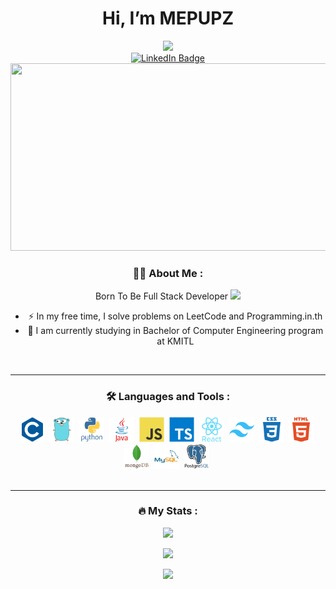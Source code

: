 <link rel="stylesheet" href="devicon.min.css">

<!-- <p align="center">Hi, I’m MEPUPZ</p></br/>
<p align="center">👀 🅱 &nbsp;&nbsp;🅾 &nbsp;&nbsp;🆁 &nbsp;&nbsp;🅽 &nbsp;&nbsp;🆃 &nbsp;&nbsp;🅾 &nbsp;&nbsp;🅱 &nbsp;&nbsp;🅴</p></br/>
<p align="center">🅵🆄🅻🅻 &nbsp; 🆂🆃🅰🅲🅺 &nbsp; 🅳🅴🆅🅴🅻🅾🅿🅴🆁</p></br/>
<p align="center">🆆🅴🅱 &nbsp; 🅰🅽🅳 &nbsp; 🅰🅿🅿🅻🅸🅲🅰🆃🅸🅾🅽 &nbsp; 🅳🅴🆅🅴🅻🅾🅿🅼🅴🅽🆃</p></br/> -->
<!-- <p align="center">I’m looking to collaborate on 🆆 &nbsp; 🅾 &nbsp; 🅽 &nbsp; 🅶 &nbsp; 🅽 &nbsp; 🅰 &nbsp; 🅸</p></br/> -->

<!-- <a href="www.linkedin.com/in/mepupzzx" target="_blank">
  <img src="https://img.shields.io/badge/LinkedIn-blue?logo=linkedin&logoColor=white" />
 </a>
 <br/> -->

<div align="center">
  <h1>Hi, I’m MEPUPZ</h1>
  <img src="https://media.giphy.com/media/hvRJCLFzcasrR4ia7z/giphy.gif" width="30px"/>
  
  <div id="badges" align="center">
    <a href="www.linkedin.com/in/mepupzzx" target="_blank">
      <img src="https://img.shields.io/badge/LinkedIn-blue?style=for-the-badge&logo=linkedin&logoColor=white" alt="LinkedIn Badge"/>
    </a>
    <!--  <img src="https://img.shields.io/badge/YouTube-red?style=for-the-badge&logo=youtube&logoColor=white" alt="Youtube Badge"/>
    <img src="https://img.shields.io/badge/Twitter-blue?style=for-the-badge&logo=twitter&logoColor=white" alt="Twitter Badge"/> -->
</div>
</h1>

<div align="center">
  <img src="https://media.giphy.com/media/dWesBcTLavkZuG35MI/giphy.gif" width="600" height="300"/>
</div>

### :woman_technologist: About Me :

Born To Be Full Stack Developer <img src="https://media.giphy.com/media/WUlplcMpOCEmTGBtBW/giphy.gif" width="30">

<!-- - :telescope: I’m working as a Software Engineer and contributing to frontend and backend for building web applications.

- :seedling: Exploring Technical Content Writing. -->

- :zap: In my free time, I solve problems on LeetCode and Programming.in.th
- 🏫 I am currently studying in Bachelor of Computer Engineering program at KMITL

<br />

---
### :hammer_and_wrench: Languages and Tools :
<div>
  <img src="https://github.com/devicons/devicon/blob/master/icons/c/c-plain.svg" title="Java" alt="Java" width="40" height="40"/>&nbsp;
  <img src="https://github.com/devicons/devicon/blob/master/icons/go/go-original.svg" title="GO" alt="GO" width="40" height="40"/>&nbsp;
  <img src="https://github.com/devicons/devicon/blob/master/icons/python/python-original-wordmark.svg" title="GO" alt="GO" width="40" height="40"/>&nbsp;
  <img src="https://github.com/devicons/devicon/blob/master/icons/java/java-original-wordmark.svg" title="Css" alt="CSS" width="40" height="40"/>&nbsp;
  <img src="https://github.com/devicons/devicon/blob/master/icons/javascript/javascript-original.svg" title="Css" alt="CSS" width="40" height="40"/>&nbsp;
  <img src="https://github.com/devicons/devicon/blob/master/icons/typescript/typescript-original.svg" title="Java" alt="Java" width="40" height="40"/>&nbsp;
  <img src="https://github.com/devicons/devicon/blob/master/icons/react/react-original-wordmark.svg" title="Css" alt="CSS" width="40" height="40"/>&nbsp;
  <img src="https://github.com/devicons/devicon/blob/master/icons/tailwindcss/tailwindcss-plain.svg" title="GO" alt="GO" width="40" height="40"/>&nbsp;
  <img src="https://github.com/devicons/devicon/blob/master/icons/css3/css3-plain-wordmark.svg" title="Css" alt="CSS" width="40" height="40"/>&nbsp;
  <img src="https://github.com/devicons/devicon/blob/master/icons/html5/html5-plain-wordmark.svg" title="Css" alt="CSS" width="40" height="40"/>&nbsp;
  <img src="https://github.com/devicons/devicon/blob/master/icons/mongodb/mongodb-original-wordmark.svg" title="Css" alt="CSS" width="40" height="40"/>&nbsp;
  <img src="https://github.com/devicons/devicon/blob/master/icons/mysql/mysql-original-wordmark.svg" title="Css" alt="CSS" width="40" height="40"/>&nbsp;
  <img src="https://github.com/devicons/devicon/blob/master/icons/postgresql/postgresql-original-wordmark.svg" title="Css" alt="CSS" width="40" height="40"/>&nbsp;
</div>

<br />

<!-- [![Top Langs](https://github-readme-stats.vercel.app/api/top-langs/?username=Pupppppxz)](https://github.com/anuraghazra/github-readme-stats) -->

---
### :fire: My Stats :

<p align="center" >  
  <a href="https://github.com/anuraghazra/github-readme-stats"> 
    <img  src="https://github-readme-stats.vercel.app/api?username=Pupppppxz&layout=compact&theme=radical&hide=scss,less&card_width=500"/>
  </a>
</p>

<p align="center" >  
  <a href="ttps://github.com/anuraghazra/github-readme-stats"> 
    <img  src="https://github-readme-stats.vercel.app/api/top-langs/?username=Pupppppxz&layout=compact&theme=radical&hide=scss,less,powershell&card_width=450&langs_count=7"/>
  </a>
</p>

<!-- [![GitHub Streak](http://github-readme-streak-stats.herokuapp.com?user=Pupppppxz&theme=dark&background=000000)](https://git.io/streak-stats) -->
<!-- [![Top Langs](https://github-readme-stats.vercel.app/api/top-langs/?username=Pupppppxz&layout=compact&theme=vision-friendly-dark)](https://github.com/anuraghazra/github-readme-stats) -->

<!-- ![Snake animation](https://github.com/thepiyushmalhotra/thepiyushmalhotra/blob/output/github-contribution-grid-snake.svg) -->

<p align="center" >  
<!--   <a href="ttps://github.com/anuraghazra/github-readme-stats">  -->
    <img  src="https://github.com/thepiyushmalhotra/thepiyushmalhotra/blob/output/github-contribution-grid-snake.svg"/>
<!--   </a> -->
</p>
  <!---
Pupppppxz/Pupppppxz is a ✨ special ✨ repository because its `README.md` (this file) appears on your GitHub profile.
You can click the Preview link to take a look at your changes.
--->
